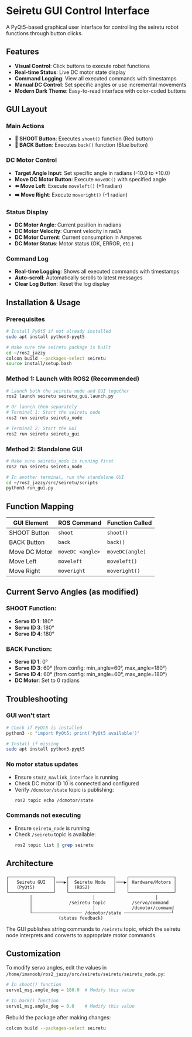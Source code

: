# Seiretu GUI Control Interface

A PyQt5-based graphical user interface for controlling the seiretu robot functions through button clicks.

## Features

- **Visual Control**: Click buttons to execute robot functions
- **Real-time Status**: Live DC motor state display
- **Command Logging**: View all executed commands with timestamps
- **Manual DC Control**: Set specific angles or use incremental movements
- **Modern Dark Theme**: Easy-to-read interface with color-coded buttons

## GUI Layout

### Main Actions
- **🎯 SHOOT Button**: Executes `shoot()` function (Red button)
- **🔄 BACK Button**: Executes `back()` function (Blue button)

### DC Motor Control
- **Target Angle Input**: Set specific angle in radians (-10.0 to +10.0)
- **Move DC Motor Button**: Execute `moveDC()` with specified angle
- **⬅️ Move Left**: Execute `moveleft()` (+1 radian)
- **➡️ Move Right**: Execute `moveright()` (-1 radian)

### Status Display
- **DC Motor Angle**: Current position in radians
- **DC Motor Velocity**: Current velocity in rad/s
- **DC Motor Current**: Current consumption in Amperes
- **DC Motor Status**: Motor status (OK, ERROR, etc.)

### Command Log
- **Real-time Logging**: Shows all executed commands with timestamps
- **Auto-scroll**: Automatically scrolls to latest messages
- **Clear Log Button**: Reset the log display

## Installation & Usage

### Prerequisites
```bash
# Install PyQt5 if not already installed
sudo apt install python3-pyqt5

# Make sure the seiretu package is built
cd ~/ros2_jazzy
colcon build --packages-select seiretu
source install/setup.bash
```

### Method 1: Launch with ROS2 (Recommended)
```bash
# Launch both the seiretu node and GUI together
ros2 launch seiretu seiretu_gui.launch.py

# Or launch them separately
# Terminal 1: Start the seiretu node
ros2 run seiretu seiretu_node

# Terminal 2: Start the GUI
ros2 run seiretu seiretu_gui
```

### Method 2: Standalone GUI
```bash
# Make sure seiretu_node is running first
ros2 run seiretu seiretu_node

# In another terminal, run the standalone GUI
cd ~/ros2_jazzy/src/seiretu/scripts
python3 run_gui.py
```

## Function Mapping

| GUI Element | ROS Command | Function Called |
|-------------|-------------|-----------------|
| SHOOT Button | `shoot` | `shoot()` |
| BACK Button | `back` | `back()` |
| Move DC Motor | `moveDC <angle>` | `moveDC(angle)` |
| Move Left | `moveleft` | `moveleft()` |
| Move Right | `moveright` | `moveright()` |

## Current Servo Angles (as modified)

### SHOOT Function:
- **Servo ID 1**: 180°
- **Servo ID 3**: 180°
- **Servo ID 4**: 180°

### BACK Function:
- **Servo ID 1**: 0°
- **Servo ID 3**: 60° (from config: min_angle=60°, max_angle=180°)
- **Servo ID 4**: 60° (from config: min_angle=60°, max_angle=180°)
- **DC Motor**: Set to 0 radians

## Troubleshooting

### GUI won't start
```bash
# Check if PyQt5 is installed
python3 -c "import PyQt5; print('PyQt5 available')"

# Install if missing
sudo apt install python3-pyqt5
```

### No motor status updates
- Ensure `stm32_mavlink_interface` is running
- Check DC motor ID 10 is connected and configured
- Verify `/dcmotor/state` topic is publishing:
  ```bash
  ros2 topic echo /dcmotor/state
  ```

### Commands not executing
- Ensure `seiretu_node` is running
- Check `/seiretu` topic is available:
  ```bash
  ros2 topic list | grep seiretu
  ```

## Architecture

```
┌─────────────────┐    ┌─────────────────┐    ┌─────────────────┐
│   Seiretu GUI   │───▶│  Seiretu Node   │───▶│ Hardware/Motors │
│   (PyQt5)       │    │  (ROS2)         │    │                 │
└─────────────────┘    └─────────────────┘    └─────────────────┘
         │                       │                       │
         │              /seiretu topic          /servo/command
         │                       │              /dcmotor/command
         └─────────────────── /dcmotor/state ──────────────────┘
                    (status feedback)
```

The GUI publishes string commands to `/seiretu` topic, which the seiretu node interprets and converts to appropriate motor commands.

## Customization

To modify servo angles, edit the values in `/home/imanoob/ros2_jazzy/src/seiretu/seiretu/seiretu_node.py`:

```python
# In shoot() function
servo1_msg.angle_deg = 180.0  # Modify this value

# In back() function
servo1_msg.angle_deg = 0.0    # Modify this value
```

Rebuild the package after making changes:
```bash
colcon build --packages-select seiretu
```